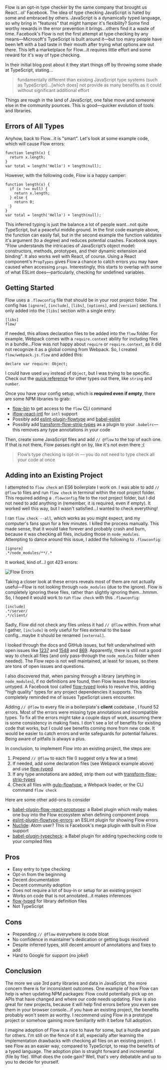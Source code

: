 Flow is an opt-in type checker by the same company that brought us React...ol' Facebook. The idea of type checking JavaScript is hated by some and embraced by others. JavaScript is a dynamically typed language, so why bring in "features" that might hamper it's flexibility? Some find worthy rewards in the error prevention it brings...others find it a waste of time. Facebook's Flow is not the first attempt at type checking by any means—Microsoft's TypeScript is built around it—but too many people have been left with a bad taste in their mouth after trying what options are out there. This left a marketplace for Flow...it requires little effort and some reward for it's way of type checking.

In their initial blog post about it they start things off by throwing some shade at TypeScript, stating...

> fundamentally different than existing JavaScript type systems (such as TypeScript)...[which does] not provide as many benefits as it could without significant additional effort

Things are rough in the land of JavaScript, one false move and someone else in the community pounces. This is good—quicker evolution of tools and libraries.

## Errors of All Types
Anyhow, back to Flow...it is "smart". Let's look at some example code, which will cause Flow errors:

```
function length(x) {
  return x.length;
}
var total = length('Hello') + length(null);
```

However, with the following code, Flow is a happy camper:

```
function length(x) {
  if (x !== null) {
    return x.length;
  } else {
    return 0;
  }
}
var total = length('Hello') + length(null);
```

This inferred typing is just the balance a lot of people want...not quite TypeScript, but a peaceful middle ground. In the first code example above, the function can easily fail, but in the second example the function validates it's argument (to a degree) and reduces potential crashes. Facebook says "Flow understands the intricacies of JavaScript’s object model: constructors, methods, prototypes, and their dynamic extension and binding". It also works well with React, of course. Using a React component's `PropTypes` gives Flow a chance to catch errors you may have caused when accessing `props`. Interestingly, this starts to overlap with some of what ESLint does—particularly, checking for undefined variables.

## Getting Started
Flow uses a `.flowconfig` file that should be in your root project folder. The config has `[ignore]`, `[include]`, `[libs]`, `[options]`, and `[version]` sections. I only added into the `[libs]` section with a single entry:

```
[libs]
flow/
```
If needed, this allows declaration files to be added into the `flow` folder. For example, Webpack comes with a `require.context` ability for including files in a bundle...Flow was not happy about `require` or `require.context`, as it did not recognize it as a global coming from Webpack. So, I created `flow/webpack.js.flow` and added this:

```
declare var require: Object;
```
I could have used `any` instead of `Object`, but I was trying to be specific. Check out the [quick reference](https://flowtype.org/docs/quick-reference.html) for other types out there, like `string` and `number`.

Once you have your config setup, which is __required even if empty__, there are some NPM libraries to grab:

- [flow-bin](https://github.com/flowtype/flow-bin) to get access to the `flow` CLI command
- [iflow-react-intl](https://www.npmjs.com/package/iflow-react-intl) for `intl` support
- Possibly add [eslint-plugin-flowtype](https://github.com/gajus/eslint-plugin-flowtype) and [babel-eslint](https://github.com/babel/babel-eslint)
- Possibly add [transform-flow-strip-types](https://babeljs.io/docs/plugins/transform-flow-strip-types/) as a plugin to your `.babelrc`—this removes any type annotations in your code

Then, create some JavaScript files and add `// @flow` to the top of each one. If that is not there, Flow passes right on by, like it's not even there ;(
  
> Flow’s type checking is opt-in — you do not need to type check all your code at once

## Adding into an Existing Project
I attempted to `flow check` an ES6 boilerplate I work on. I was able to add `// @flow` to files and run `flow check` in terminal within the root project folder. This required adding a `.flowconfig` file to the root project folder, but I did not need to add anything in (remember, it is required, even if empty). It worked well this way, but I wasn't satisfied...I wanted to check everything!

I ran `flow check --all`, which works as you might expect, and my computer's fans spun for a few minutes. I killed the process manually. This made sense, that it would take forever and probably crash and burn, because it was checking all files, including those in `node_modules`. Attempting to dance around this issue, I added the following to `.flowconfig`:

```
[ignore]
.*/node_modules/**/.*
```

It worked, kind of...I got 423 errors:

![Flow Errors](/static/img/thoughts/flow-errors.jpg)


Taking a closer look at these errors reveals most of them are not actually useful—Flow is not looking through `node_modules` (due to the ignore). Flow is completely ignoring these files, rather than slightly ignoring them...hmmm. So, I hoped it would work to run `flow check` with this `.flowconfig`:

```
[include]
.*/server/
.*/client/
```

Sadly, Flow did not check any files unless it had `// @flow` within. From what I gather, `[include]` is only useful for files external to the base config...maybe it should be renamed `[external]`.

I looked through the docs and GitHub issues, but felt underwhelmed with open issues like [1237](https://github.com/facebook/flow/issues/1237) and [1548](https://github.com/facebook/flow/issues/1548) and [869](https://github.com/facebook/flow/issues/869). Apparently, there is still not a good way to check all files (and only pass-through the `node_modules` folder when needed). The Flow repo is not well maintained, at least for issues, so there are tons of open issues and questions.

I also discovered that, when parsing through a library (anything in `node_modules`), if no definitions are found, then Flow leaves these libraries untyped. A Facebook tool called [flow-typed](https://github.com/flowtype/flow-typed) looks to resolve this, adding "high quality" types for any project dependencies it supports. This completely reminded me of issues TypeScript users encounter.

Adding `// @flow` to every file in a boilerplate's __client__ codebase , I found 52 errors. Most of the errors were missing type annotations and incompatible types. To fix all the errors might take a couple days of work, assuming there is some consistency in making fixes. I don't see a lot of benefits for existing code that works, but I could see benefits coming more from new code. It would be easier to catch errors and write safeguards for potential failures. Being aware of pitfalls is always a plus.

In conclusion, to implement Flow into an existing project, the steps are:

1. Prepend `// @flow` to each file (I suggest only a few at a time)
2. If needed, add some declaration files (see Webpack example above) and use [flow-typed](https://github.com/flowtype/flow-typed)
3. If any type annotations are added, strip them out with [transform-flow-strip-types](https://babeljs.io/docs/plugins/transform-flow-strip-types/)
4. Check all files with [gulp-flowtype](https://github.com/charliedowler/gulp-flowtype), a Webpack loader, or the CLI command `flow check`

Here are some other add-ons to consider
- [babel-plugin-flow-react-proptypes](https://github.com/brigand/babel-plugin-flow-react-proptypes): a Babel plugin which really makes one buy into the Flow ecosystem when defining component props
- [eslint-plugin-flowtype-errors](https://github.com/amilajack/eslint-plugin-flowtype-errors): an ESLint plugin for showing Flow errors
- [Nuclide](https://nuclide.io): Atom user? This is Facebook's mega plugin with built in Flow support
- [babel-plugin-typecheck](https://github.com/codemix/babel-plugin-typecheck): a Babel plugin for adding typechecking code to your compiled files

## Pros
- Easy entry to type checking
- Opt-in from the beginning
- Decent documentation
- Decent community adoption
- Does not require a lot of buy-in or setup for an existing project
- Works on code that is not annotated...it makes inferences
- [flow-typed](https://github.com/flowtype/flow-typed) for library definition files
- Not TypeScript

## Cons
- Prepending `// @flow` everywhere is code bloat
- No confidence in maintainer's dedication or getting bugs resolved
- Despite inferred types, still decent amount of annotations and fixes to add
- Hard to Google for support (no joke!)

## Conclusion
The more we use 3rd party libraries and data in JavaScript, the more concern there is for inconsistent outcomes. One example of how Flow can help is when updating NPM packages: Flow could potentially pick up on APIs that have changed and where our code needs updating. Flow is also great for new projects, because it will help find errors before you even see them in your browser console...if you have an existing project, the benefits probably won't seem as worthy. I recommend using Flow in a prototype project or somehow gaining more familiarity with it before full adoption.

I imagine adoption of Flow is a nice to have for some, but a hurdle and pain for others. I'm still on the fence of it all, especially after learning the implementation drawbacks with checking all files on an existing project. I see Flow as an easier way, compared to TypeScript, to reap the benefits of a typed language. The adoption plan is straight forward and incremental (file by file). What does the code gain? Well, that's very debatable and up to you to decide for yourself.
